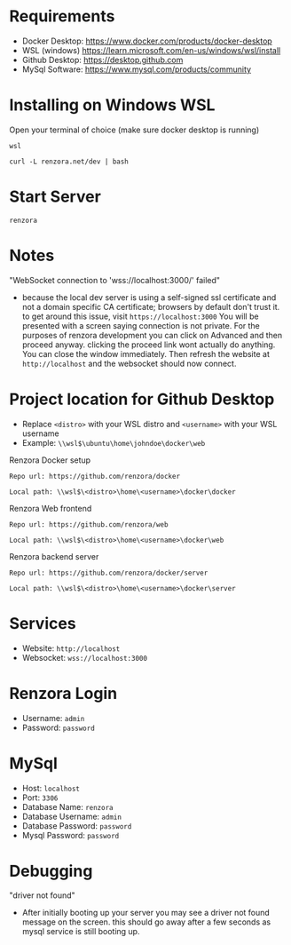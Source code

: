 # Requirements
- Docker Desktop: https://www.docker.com/products/docker-desktop
- WSL (windows) https://learn.microsoft.com/en-us/windows/wsl/install
- Github Desktop: https://desktop.github.com
- MySql Software: https://www.mysql.com/products/community

# Installing on Windows WSL

Open your terminal of choice (make sure docker desktop is running)
```
wsl
```
```
curl -L renzora.net/dev | bash
```

# Start Server
```
renzora
```

# Notes
"WebSocket connection to 'wss://localhost:3000/' failed"
- because the local dev server is using a self-signed ssl certificate and not a domain specific CA certificate; browsers by default don't trust it. to get around this issue, visit ```https://localhost:3000``` You will be presented with a screen saying connection is not private. For the purposes of renzora development you can click on Advanced and then proceed anyway. clicking the proceed link wont actually do anything. You can close the window immediately. Then refresh the website at ```http://localhost``` and the websocket should now connect.


# Project location for Github Desktop
- Replace ```<distro>``` with your WSL distro and ```<username>``` with your WSL username
- Example: ```\\wsl$\ubuntu\home\johndoe\docker\web```

Renzora Docker setup
```
Repo url: https://github.com/renzora/docker

Local path: \\wsl$\<distro>\home\<username>\docker\docker
```

Renzora Web frontend
```
Repo url: https://github.com/renzora/web

Local path: \\wsl$\<distro>\home\<username>\docker\web
```

Renzora backend server
```
Repo url: https://github.com/renzora/docker/server

Local path: \\wsl$\<distro>\home\<username>\docker\server
```

# Services
- Website: ```http://localhost```
- Websocket: ```wss://localhost:3000```

# Renzora Login
- Username: ```admin```
- Password: ```password```

# MySql
- Host: ```localhost```
- Port: ```3306```
- Database Name: ```renzora```
- Database Username: ```admin```
- Database Password: ```password```
- Mysql Password: ```password```

# Debugging

"driver not found"
- After initially booting up your server you may see a driver not found message on the screen. this should go away after a few seconds as mysql service is still booting up.
